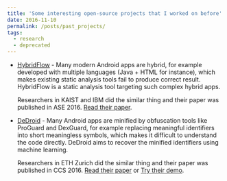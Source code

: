 ```yaml
---
title: 'Some interesting open-source projects that I worked on before'
date: 2016-11-10
permalink: /posts/past_projects/
tags:
  - research
  - deprecated
---
```



+ [HybridFlow](https://github.com/ylimit/HybridFlow) - 
Many modern Android apps are hybrid, for example developed with multiple languages (Java + HTML for instance),
which makes existing static analysis tools fail to produce correct result.
HybridFlow is a static analysis tool targeting such complex hybrid apps.
    
    Researchers in KAIST and IBM did the similar thing and their paper was published in ASE 2016. 
    [Read their paper](http://dl.acm.org/citation.cfm?id=2970368).
    
+ [DeDroid](https://github.com/ylimit/DeDroid) - 
Many Android apps are minified by obfuscation tools like ProGuard and DexGuard,
for example replacing meaningful identifiers into short meaningless symbols,
which makes it difficult to understand the code directly.
DeDroid aims to recover the minified identifiers using machine learning.
    
    Researchers in ETH Zurich did the similar thing and their paper was published in CCS 2016.
    [Read their paper](www.srl.inf.ethz.ch/papers/deguard.pdf) or [Try their demo](http://apk-deguard.com/).

